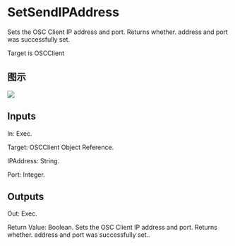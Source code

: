 # SetSendIPAddress

Sets the OSC Client IP address and port. Returns whether. address and port was successfully set.

Target is OSCClient

## 图示

![]($-20221218-18063169.png)

## Inputs

In: Exec.

Target: OSCClient Object Reference.

IPAddress: String.

Port: Integer.  

## Outputs

Out: Exec.

Return Value: Boolean. Sets the OSC Client IP address and port. Returns whether. address and port was successfully set..

